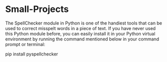 # Small-Projects
The SpellChecker module in Python is one of the handiest tools that can be used to correct misspelt words in a piece of text. If you have never used this Python module before, you can easily install it in your Python virtual environment by running the command mentioned below in your command prompt or terminal:

pip install pyspellchecker
